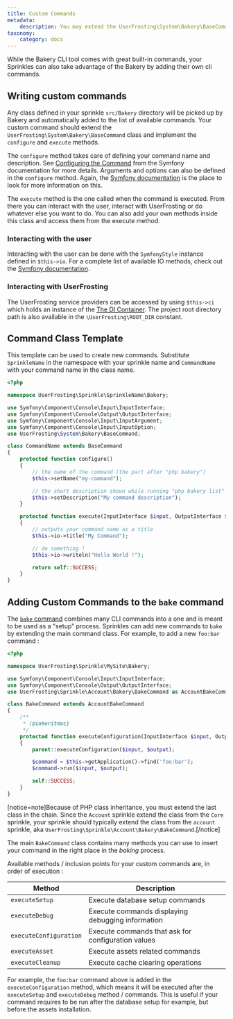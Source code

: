 ```yaml
---
title: Custom Commands
metadata:
    description: You may extend the UserFrosting\System\Bakery\BaseCommand class to implement your own CLI commands that can be run through Bakery.
taxonomy:
    category: docs
---
```


While the Bakery CLI tool comes with great built-in commands, your Sprinkles can also take advantage of the Bakery by adding their own cli commands.

## Writing custom commands

Any class defined in your sprinkle `src/Bakery` directory will be picked up by Bakery and automatically added to the list of available commands. Your custom command should extend the `UserFrosting\System\Bakery\BaseCommand` class and implement the `configure` and `execute` methods.

The `configure` method takes care of defining your command name and description. See [Configuring the Command](http://symfony.com/doc/current/console.html#configuring-the-command) from the Symfony documentation for more details. Arguments and options can also be defined in the `configure` method. Again, the [Symfony documentation](http://symfony.com/doc/current/components/console/console_arguments.html) is the place to look for more information on this.

The `execute` method is the one called when the command is executed. From there you can interact with the user, interact with UserFrosting or do whatever else you want to do. You can also add your own methods inside this class and access them from the execute method.

### Interacting with the user

Interacting with the user can be done with the `SymfonyStyle` instance defined in `$this->io`. For a complete list of available IO methods, check out the [Symfony documentation](http://symfony.com/doc/current/console/style.html#helper-methods).

### Interacting with UserFrosting

The UserFrosting service providers can be accessed by using `$this->ci` which holds an instance of the [The DI Container](/services/the-di-container). The project root directory path is also available in the `\UserFrosting\ROOT_DIR` constant.

## Command Class Template

This template can be used to create new commands. Substitute `SprinkleName` in the namespace with your sprinkle name and `CommandName` with your command name in the class name.

```php
<?php

namespace UserFrosting\Sprinkle\SprinkleName\Bakery;

use Symfony\Component\Console\Input\InputInterface;
use Symfony\Component\Console\Output\OutputInterface;
use Symfony\Component\Console\Input\InputArgument;
use Symfony\Component\Console\Input\InputOption;
use UserFrosting\System\Bakery\BaseCommand;

class CommandName extends BaseCommand
{
    protected function configure()
    {
        // the name of the command (the part after "php bakery")
        $this->setName("my-command");

        // the short description shown while running "php bakery list"
        $this->setDescription("My command description");
    }

    protected function execute(InputInterface $input, OutputInterface $output)
    {
        // outputs your command name as a title
        $this->io->title("My Command");

        // do something !
        $this->io->writeln("Hello World !");

        return self::SUCCESS;
    }
}
```

## Adding Custom Commands to the `bake` command

The [`bake` command](/cli/commands#bake) combines many CLI commands into a one and is meant to be used as a "setup" process. Sprinkles can add new commands to `bake` by extending the main command class. For example, to add a new `foo:bar` command :

```php
<?php

namespace UserFrosting\Sprinkle\MySite\Bakery;

use Symfony\Component\Console\Input\InputInterface;
use Symfony\Component\Console\Output\OutputInterface;
use UserFrosting\Sprinkle\Account\Bakery\BakeCommand as AccountBakeCommand;

class BakeCommand extends AccountBakeCommand
{
    /**
     * {@inheritdoc}
     */
    protected function executeConfiguration(InputInterface $input, OutputInterface $output)
    {
        parent::executeConfiguration($input, $output);

        $command = $this->getApplication()->find('foo:bar');
        $command->run($input, $output);

        self::SUCCESS;
    }
}
```

[notice=note]Because of PHP class inheritance, you must extend the last class in the chain. Since the `Account` sprinkle extend the class from the `Core` sprinkle, your sprinkle should typically extend the class from the `account` sprinkle, aka `UserFrosting\Sprinkle\Account\Bakery\BakeCommand`.[/notice]

The main `BakeCommand` class contains many methods you can use to insert your command in the right place in the _baking_ process.

Available methods / inclusion points for your custom commands are, in order of execution :

| Method                 | Description                                        |
| ---------------------- | -------------------------------------------------- |
| `executeSetup`         | Execute database setup commands                    |
| `executeDebug`         | Execute commands displaying debugging information  |
| `executeConfiguration` | Execute commands that ask for configuration values |
| `executeAsset`         | Execute assets related commands                    |
| `executeCleanup`       | Execute cache clearing operations                  |

For example, the `foo:bar` command above is added in the `executeConfiguration` method, which means it will be executed after the `executeSetup` and `executeDebug` method / commands. This is useful if your command requires to be run after the database setup for example, but before the assets installation.
